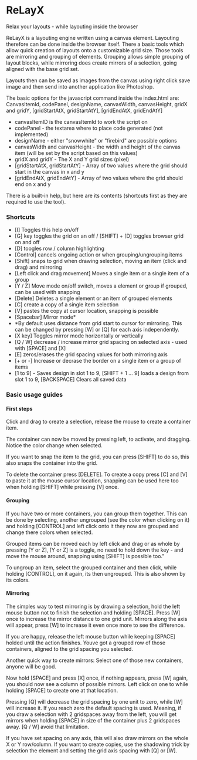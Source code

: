 # ReLayX
Relax your layouts - while layouting inside the browser

ReLayX is a layouting engine written using a canvas element. Layouting therefore can be done inside the browser itself. There a basic tools which allow quick creation of layouts onto a customizable grid size. Those tools are mirroring and grouping of elements. Grouping allows simple grouping of layout blocks, while mirroring does create mirrors of a selection, going aligned with the base grid set.

Layouts then can be saved as images from the canvas using right click save image and then send into another application like Photoshop.

The basic options for the javascript command inside the index.html are: CanvasItemId, codePanel, designName, canvasWidth, canvasHeight, gridX and gridY, [gridStartAtX, gridStartAtY], [gridEndAtX, gridEndAtY]
* canvasItemID is the canvasItemId to work the script on
* codePanel - the textarea where to place code generated (not implemented)
* designName - either "snowwhite" or "firebird" are possible options
* canvasWidth and canvasHeight - the width and height of the canvas item (will be set by the script based on this values)
* gridX and gridY - The X and Y grid sizes (pixel)
* [gridStartAtX, gridStartAtY] - Array of two values where the grid should start in the canvas in x and y
* [gridEndAtX, gridEndAtY] - Array of two values where the grid should end on x and y

There is a built-in help, but here are its contents (shortcuts first as they are required to use the tool).

### Shortcuts
* [I] Toggles this help on/off
* [G] key toggles the grid on an off / [SHIFT] + [D] toggles browser grid on and off
* [D] toogles row / column highlighting
* [Control] cancels ongoing action or when grouping/ungrouping items
* [Shift] snaps to grid when drawing selection, moving an item (click and drag) and mirroring
* [Left click and drag movement] Moves a single item or a single item of a group
* [Y / Z] Move mode on/off switch, moves a element or group if grouped, can be used with snapping
* [Delete] Deletes a single element or an item of grouped elements
* [C] create a copy of a single item selection
* [V] pastes the copy at cursor location, snapping is possible
* [Spacebar] Mirror mode*
* *By default uses distance from grid start to cursor for mirroring. This can be changed by pressing [W] or [Q] for each axis independently.
* [X key] Toggles mirror mode horizontally or vertically
* [Q / W] decrease / increase mirror grid spacing on selected axis - used with [SPACE] and [X]
* [E] zeros/erases the grid spacing values for both mirroring axis
* [+ or -] Increase or decrase the border on a single item or a group of items
* [1 to 9] - Saves design in slot 1 to 9, [SHIFT + 1 ... 9] loads a design from slot 1 to 9, [BACKSPACE] Clears all saved data

### Basic usage guides

#### First steps
Click and drag to create a selection, release the mouse to create a container item.

The container can now be moved by pressing left, to activate, and dragging. Notice the color change when selected.

If you want to snap the item to the grid, you can press [SHIFT] to do so, this also snaps the container into the grid.

To delete the container press [DELETE]. To create a copy press [C] and [V] to paste it at the mouse cursor location, snapping can be used here too when holding [SHIFT] while pressing [V] once.

#### Grouping
If you have two or more containers, you can group them together. This can be done by selecting, another ungrouped (see the color when clicking on it) and holding [CONTROL] and left click onto it they now are grouped and change there colors when selected.

Grouped items can be moved each by left click and drag or as whole by pressing [Y or Z], [Y or Z] is a toggle, no need to hold down the key - and move the mouse around, snapping using [SHIFT] is possible too."

To ungroup an item, select the grouped container and then click, while holding [CONTROL], on it again, its then ungrouped. This is also shown by its colors.

#### Mirroring

The simples way to test mirroring is by drawing a selection, hold the left mouse button not to finish the selection and holding [SPACE]. Press [W] once to increase  the mirror distance to one grid unit.
Mirrors along the axis will appear, press [W] to increase it even once more to see the difference.

If you are happy, release the left mouse button while keeping [SPACE] holded until the action finishes.
Youve got a grouped row of those containers, aligned to the grid spacing you selected.

Another quick way to create mirrors: Select one of those new containers, anyone will be good.

Now hold [SPACE] and press [X] once, if nothing appears, press [W] again, you should now see a column of possible mirrors. Left click on one to while holding [SPACE] to create one at that location.

Pressing [Q] will decrease the grid spacing by one unit to zero, while [W] will increase it. If you reach zero the default spacing is used. Meaning, if you draw a selection with 2 gridspaces away from the left, you will get mirrors when holding [SPACE] in size of the container plus 2 gridspaces away. [Q / W] avoid that limitation.

If you have set spacing on any axis, this will also draw mirrors on the whole X or Y row/column. If you want to create copies, use the shadowing trick by selection the element and setting the grid axis spacing with [Q] or [W].

